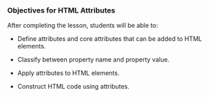 ### Objectives for HTML Attributes

After completing the lesson, students will be able to:

- Define attributes and core attributes that can be added to HTML elements.

- Classify between property name and property value.

- Apply attributes to HTML elements. 

- Construct HTML code using attributes.